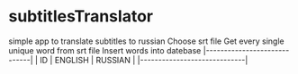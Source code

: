 # subtitlesTranslator
simple app to translate subtitles to russian
Choose srt file
Get every single unique word from srt file
Insert words into datebase
|-----------------------------|
| ID  |  ENGLISH  |  RUSSIAN  |
|-----------------------------|
